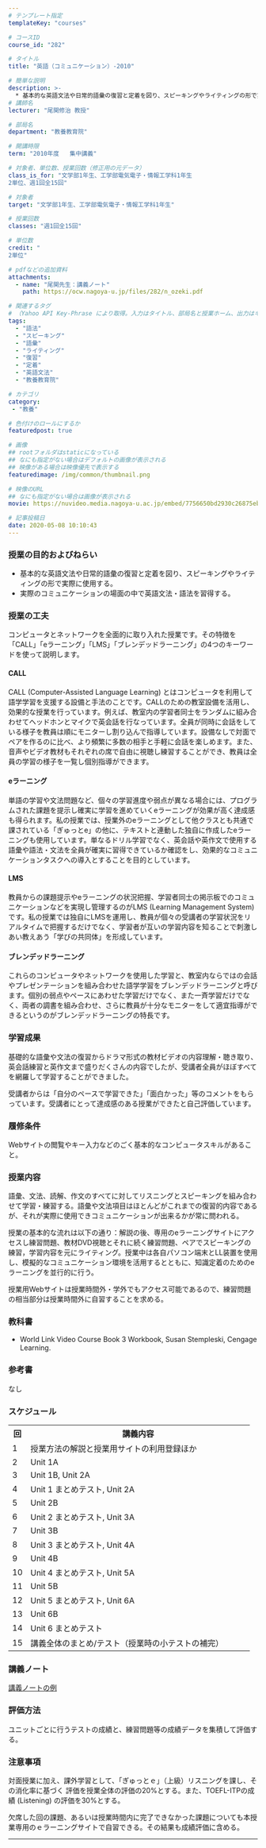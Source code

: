```yaml
---
# テンプレート指定
templateKey: "courses"

# コースID
course_id: "282"

# タイトル
title: "英語（コミュニケーション）-2010"

# 簡単な説明
description: >-
  * 基本的な英語文法や日常的語彙の復習と定着を図り、スピーキングやライティングの形で実際に使用する。  * 実際のコミュニケーションの場面の中で英語文法・語法を習得する。 ....
# 講師名
lecturer: "尾関修治 教授"

# 部局名
department: "教養教育院"

# 開講時限
term: "2010年度	集中講義"

# 対象者、単位数、授業回数（修正用の元データ）
class_is_for: "文学部1年生、工学部電気電子・情報工学科1年生
2単位、週1回全15回"

# 対象者
target: "文学部1年生、工学部電気電子・情報工学科1年生"

# 授業回数
classes: "週1回全15回"

# 単位数
credit: "
2単位"

# pdfなどの追加資料
attachments:
  - name: "尾関先生：講義ノート" 
    path: https://ocw.nagoya-u.jp/files/282/n_ozeki.pdf

# 関連するタグ
# （Yahoo API Key-Phrase により取得。入力はタイトル、部局名と授業ホーム、出力はキーフレーズ（tags））
tags:
  - "語法"
  - "スピーキング"
  - "語彙"
  - "ライティング"
  - "復習"
  - "定着"
  - "英語文法"
  - "教養教育院"

# カテゴリ
category:
 - "教養"

# 色付けのロールにするか
featuredpost: true

# 画像
## rootフォルダはstaticになっている
## なにも指定がない場合はデフォルトの画像が表示される
## 映像がある場合は映像優先で表示する
featuredimage: /img/common/thumbnail.png

# 映像のURL
## なにも指定がない場合は画像が表示される
movie: https://nuvideo.media.nagoya-u.ac.jp/embed/7756650bd2930c26875eb470b202e38ec8cc2f7a

# 記事投稿日
date: 2020-05-08 10:10:43
---
```


### 授業の目的およびねらい

* 基本的な英語文法や日常的語彙の復習と定着を図り、スピーキングやライティングの形で実際に使用する。
* 実際のコミュニケーションの場面の中で英語文法・語法を習得する。


### 授業の工夫

コンピュータとネットワークを全面的に取り入れた授業です。その特徴を「CALL」「eラーニング」「LMS」「ブレンデッドラーニング」の4つのキーワードを使って説明します。

#### CALL

CALL (Computer-Assisted Language Learning) とはコンピュータを利用して語学学習を支援する設備と手法のことです。CALLのための教室設備を活用し、効果的な授業を行っています。例えば、教室内の学習者同士をランダムに組み合わせてヘッドホンとマイクで英会話を行なっています。全員が同時に会話をしている様子を教員は順にモニターし割り込んで指導しています。設備なしで対面でペアを作るのに比べ、より頻繁に多数の相手と手軽に会話を楽しめます。また、音声やビデオ教材もそれぞれの席で自由に視聴し練習することができ、教員は全員の学習の様子を一覧し個別指導ができます。

#### eラーニング

単語の学習や文法問題など、個々の学習進度や弱点が異なる場合には、プログラムされた課題を提示し確実に学習を進めていくeラーニングが効果が高く達成感も得られます。私の授業では、授業外のeラーニングとして他クラスとも共通で課されている「ぎゅっとe」の他に、テキストと連動した独自に作成したeラーニングも使用しています。単なるドリル学習でなく、英会話や英作文で使用する語彙や語法・文法を全員が確実に習得できているか確認をし、効果的なコミュニケーションタスクへの導入とすることを目的としています。

#### LMS

教員からの課題提示やeラーニングの状況把握、学習者同士の掲示板でのコミュニケーションなどを実現し管理するのがLMS (Learning Management System) です。私の授業では独自にLMSを運用し、教員が個々の受講者の学習状況をリアルタイムで把握するだけでなく、学習者が互いの学習内容を知ることで刺激しあい教えあう「学びの共同体」を形成しています。

#### ブレンデッドラーニング

これらのコンピュータやネットワークを使用した学習と、教室内ならではの会話やプレゼンテーションを組み合わせた語学学習をブレンデッドラーニングと呼びます。個別の弱点やペースにあわせた学習だけでなく、また一斉学習だけでなく、両者の調書を組み合わせ、さらに教員が十分なモニターをして適宜指導ができるというのがブレンデッドラーニングの特長です。

### 学習成果

基礎的な語彙や文法の復習からドラマ形式の教材ビデオの内容理解・聴き取り、英会話練習と英作文まで盛りだくさんの内容でしたが、受講者全員がほぼすべてを網羅して学習することができました。

受講者からは「自分のペースで学習できた」「面白かった」等のコメントをもらっています。受講者にとって達成感のある授業ができたと自己評価しています。







### 履修条件

Webサイトの閲覧やキー入力などのごく基本的なコンピュータスキルがあること。

### 授業内容

語彙、文法、読解、作文のすべてに対してリスニングとスピーキングを組み合わせて学習・練習する。語彙や文法項目はほとんどがこれまでの復習的内容であるが、それが実際に使用できコミュニケーションが出来るかが常に問われる。

授業の基本的な流れは以下の通り：解説の後、専用のeラーニングサイトにアクセスし練習問題、教材DVD視聴とそれに続く練習問題、ペアでスピーキングの練習，学習内容を元にライティング。授業中は各自パソコン端末とLL装置を使用し、模擬的なコミュニケーション環境を活用するとともに、知識定着のためのeラーニングを並行的に行う。

授業用Webサイトは授業時間外・学外でもアクセス可能であるので、練習問題の相当部分は授業時間外に自習することを求める。

### 教科書

* World Link Video Course Book 3 Workbook, Susan Stempleski, Cengage Learning.

### 参考書

なし


<h3>スケジュール</h3>
<table class="basic" width="455">
<tr>
<th width="20" class="center">回</th>
<th width="435" class="center">講義内容</th>
</tr>

<tr>
<td width="20" class="center">1</td>
<td width="435">授業方法の解説と授業用サイトの利用登録ほか</td>
</tr>

<tr>
<td width="20" class="center">2</td>
<td width="435">Unit 1A</td>
</tr>

<tr>
<td width="20" class="center">3</td>
<td width="435">Unit 1B, Unit 2A</td>
</tr>

<tr>
<td width="20" class="center">4</td>
<td width="435">Unit 1 まとめテスト, Unit 2A</td>
</tr>

<tr>
<td width="20" class="center">5</td>
<td width="435">Unit 2B</td>
</tr>

<tr>
<td width="20" class="center">6</td>
<td width="435">Unit 2 まとめテスト, Unit 3A</td>
</tr>

<tr>
<td width="20" class="center">7</td>
<td width="435">Unit 3B</td>
</tr>

<tr>
<td width="20" class="center">8</td>
<td width="435">Unit 3 まとめテスト, Unit 4A</td>
</tr>

<tr>
<td width="20" class="center">9</td>
<td width="435">Unit 4B</td>
</tr>

<tr>
<td width="20" class="center">10</td>
<td width="435">Unit 4 まとめテスト, Unit 5A</td>
</tr>

<tr>
<td width="20" class="center">11</td>
<td width="435">Unit 5B</td>
</tr>

<tr>
<td width="20" class="center">12</td>
<td width="435">Unit 5 まとめテスト, Unit 6A</td>
</tr>

<tr>
<td width="20" class="center">13</td>
<td width="435">Unit 6B</td>
</tr>

<tr>
<td width="20" class="center">14</td>
<td width="435">Unit 6 まとめテスト</td>
</tr>

<tr>
<td width="20" class="center">15</td>
<td width="435">講義全体のまとめ/テスト（授業時の小テストの補完）</td>
</tr>

</table>


### 講義ノート

[講義ノートの例](https://ocw.nagoya-u.jp/files/282/n_ozeki.pdf) 





### 評価方法

ユニットごとに行うテストの成績と、練習問題等の成績データを集積して評価する。

### 注意事項

対面授業に加え、課外学習として、「ぎゅっとｅ」（上級）リスニングを課し、その消化率に基づく 評価を授業全体の評価の20%とする。また、TOEFL-ITPの成績 (Listening) の評価を30%とする。

欠席した回の課題、あるいは授業時間内に完了できなかった課題についても本授業専用のｅラーニングサイトで自習できる。その結果も成績評価に含める。





-----